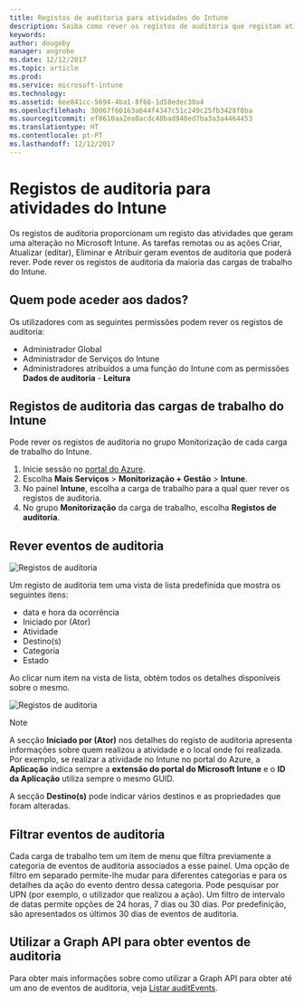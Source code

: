 ```yaml
---
title: Registos de auditoria para atividades do Intune
description: Saiba como rever os registos de auditoria que registam atividades do Intune
keywords: 
author: dougeby
manager: angrobe
ms.date: 12/12/2017
ms.topic: article
ms.prod: 
ms.service: microsoft-intune
ms.technology: 
ms.assetid: 6ee841cc-5694-4ba1-8f66-1d58edec30a4
ms.openlocfilehash: 30067f60163a644f4347c51c249c25fb3428f8ba
ms.sourcegitcommit: ef8610aa2ea0acdc40bad948ed7ba3a3a4464453
ms.translationtype: HT
ms.contentlocale: pt-PT
ms.lasthandoff: 12/12/2017
---
```

# <a name="audit-logs-for-intune-activities"></a>Registos de auditoria para atividades do Intune
Os registos de auditoria proporcionam um registo das atividades que geram uma alteração no Microsoft Intune. As tarefas remotas ou as ações Criar, Atualizar (editar), Eliminar e Atribuir geram eventos de auditoria que poderá rever. Pode rever os registos de auditoria da maioria das cargas de trabalho do Intune. 

## <a name="who-can-access-the-data"></a>Quem pode aceder aos dados?
Os utilizadores com as seguintes permissões podem rever os registos de auditoria:
- Administrador Global
- Administrador de Serviços do Intune
- Administradores atribuídos a uma função do Intune com as permissões **Dados de auditoria** - **Leitura**

## <a name="audit-logs-for-intune-workloads"></a>Registos de auditoria das cargas de trabalho do Intune
Pode rever os registos de auditoria no grupo Monitorização de cada carga de trabalho do Intune.  
1. Inicie sessão no [portal do Azure](https://portal.azure.com).
2. Escolha **Mais Serviços** > **Monitorização + Gestão** > **Intune**.
3. No painel **Intune**, escolha a carga de trabalho para a qual quer rever os registos de auditoria.
4. No grupo **Monitorização** da carga de trabalho, escolha **Registos de auditoria**.

## <a name="review-audit-events"></a>Rever eventos de auditoria
![Registos de auditoria](./media/monitor-audit-logs.png "Registos de auditoria")

Um registo de auditoria tem uma vista de lista predefinida que mostra os seguintes itens:    

- data e hora da ocorrência
- Iniciado por (Ator)
- Atividade
- Destino(s)
- Categoria
- Estado

Ao clicar num item na vista de lista, obtém todos os detalhes disponíveis sobre o mesmo.

![Registos de auditoria](./media/monitor-audit-log-detail.png "Registos de auditoria")

> [!Note]    
> A secção **Iniciado por (Ator)** nos detalhes do registo de auditoria apresenta informações sobre quem realizou a atividade e o local onde foi realizada. Por exemplo, se realizar a atividade no Intune no portal do Azure, a **Aplicação** indica sempre a **extensão do portal do Microsoft Intune** e o **ID da Aplicação** utiliza sempre o mesmo GUID. 
>    
> A secção **Destino(s)** pode indicar vários destinos e as propriedades que foram alteradas.  


## <a name="filter-audit-events"></a>Filtrar eventos de auditoria
Cada carga de trabalho tem um item de menu que filtra previamente a categoria de eventos de auditoria associados a esse painel. Uma opção de filtro em separado permite-lhe mudar para diferentes categorias e para os detalhes da ação do evento dentro dessa categoria. Pode pesquisar por UPN (por exemplo, o utilizador que realizou a ação). Um filtro de intervalo de datas permite opções de 24 horas, 7 dias ou 30 dias. Por predefinição, são apresentados os últimos 30 dias de eventos de auditoria.

## <a name="use-graph-api-to-retrieve-audit-events"></a>Utilizar a Graph API para obter eventos de auditoria
Para obter mais informações sobre como utilizar a Graph API para obter até um ano de eventos de auditoria, veja [Listar auditEvents](https://developer.microsoft.com/en-us/graph/docs/api-reference/beta/api/intune_auditing_auditevent_list).